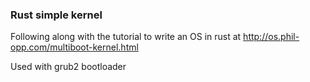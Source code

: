 ### Rust simple kernel

Following along with the tutorial to write an OS in rust at http://os.phil-opp.com/multiboot-kernel.html

Used with grub2 bootloader

